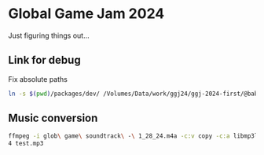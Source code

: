 # Global Game Jam 2024

Just figuring things out...

## Link for debug

Fix absolute paths

```bash
ln -s $(pwd)/packages/dev/ /Volumes/Data/work/ggj24/ggj-2024-first/@babylonjs
```

## Music conversion

```bash
ffmpeg -i glob\ game\ soundtrack\ -\ 1_28_24.m4a -c:v copy -c:a libmp3lame -q:a
4 test.mp3
```



